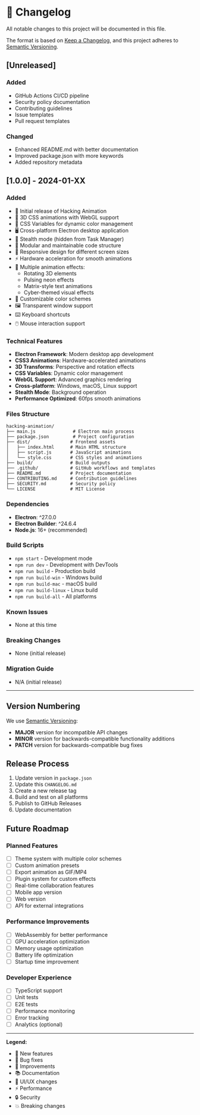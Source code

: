 # 📝 Changelog

All notable changes to this project will be documented in this file.

The format is based on [Keep a Changelog](https://keepachangelog.com/en/1.0.0/),
and this project adheres to [Semantic Versioning](https://semver.org/spec/v2.0.0.html).

## [Unreleased]

### Added
- GitHub Actions CI/CD pipeline
- Security policy documentation
- Contributing guidelines
- Issue templates
- Pull request templates

### Changed
- Enhanced README.md with better documentation
- Improved package.json with more keywords
- Added repository metadata

## [1.0.0] - 2024-01-XX

### Added
- 🚀 Initial release of Hacking Animation
- 🎨 3D CSS animations with WebGL support
- 🌈 CSS Variables for dynamic color management
- 🖥️ Cross-platform Electron desktop application
- 🎯 Stealth mode (hidden from Task Manager)
- 🔧 Modular and maintainable code structure
- 📱 Responsive design for different screen sizes
- ⚡ Hardware acceleration for smooth animations
- 🎪 Multiple animation effects:
  - Rotating 3D elements
  - Pulsing neon effects
  - Matrix-style text animations
  - Cyber-themed visual effects
- 🎨 Customizable color schemes
- 🖼️ Transparent window support
- ⌨️ Keyboard shortcuts
- 🖱️ Mouse interaction support

### Technical Features
- **Electron Framework**: Modern desktop app development
- **CSS3 Animations**: Hardware-accelerated animations
- **3D Transforms**: Perspective and rotation effects
- **CSS Variables**: Dynamic color management
- **WebGL Support**: Advanced graphics rendering
- **Cross-platform**: Windows, macOS, Linux support
- **Stealth Mode**: Background operation
- **Performance Optimized**: 60fps smooth animations

### Files Structure
```
hacking-animation/
├── main.js              # Electron main process
├── package.json         # Project configuration
├── dist/               # Frontend assets
│   ├── index.html      # Main HTML structure
│   ├── script.js       # JavaScript animations
│   └── style.css       # CSS styles and animations
├── build/              # Build outputs
├── .github/            # GitHub workflows and templates
├── README.md           # Project documentation
├── CONTRIBUTING.md     # Contribution guidelines
├── SECURITY.md         # Security policy
└── LICENSE             # MIT License
```

### Dependencies
- **Electron**: ^27.0.0
- **Electron Builder**: ^24.6.4
- **Node.js**: 16+ (recommended)

### Build Scripts
- `npm start` - Development mode
- `npm run dev` - Development with DevTools
- `npm run build` - Production build
- `npm run build-win` - Windows build
- `npm run build-mac` - macOS build
- `npm run build-linux` - Linux build
- `npm run build-all` - All platforms

### Known Issues
- None at this time

### Breaking Changes
- None (initial release)

### Migration Guide
- N/A (initial release)

---

## Version Numbering

We use [Semantic Versioning](https://semver.org/):
- **MAJOR** version for incompatible API changes
- **MINOR** version for backwards-compatible functionality additions
- **PATCH** version for backwards-compatible bug fixes

## Release Process

1. Update version in `package.json`
2. Update this `CHANGELOG.md`
3. Create a new release tag
4. Build and test on all platforms
5. Publish to GitHub Releases
6. Update documentation

## Future Roadmap

### Planned Features
- [ ] Theme system with multiple color schemes
- [ ] Custom animation presets
- [ ] Export animation as GIF/MP4
- [ ] Plugin system for custom effects
- [ ] Real-time collaboration features
- [ ] Mobile app version
- [ ] Web version
- [ ] API for external integrations

### Performance Improvements
- [ ] WebAssembly for better performance
- [ ] GPU acceleration optimization
- [ ] Memory usage optimization
- [ ] Battery life optimization
- [ ] Startup time improvement

### Developer Experience
- [ ] TypeScript support
- [ ] Unit tests
- [ ] E2E tests
- [ ] Performance monitoring
- [ ] Error tracking
- [ ] Analytics (optional)

---

**Legend:**
- 🚀 New features
- 🐛 Bug fixes
- 🔧 Improvements
- 📚 Documentation
- 🎨 UI/UX changes
- ⚡ Performance
- 🔒 Security
- 💥 Breaking changes
